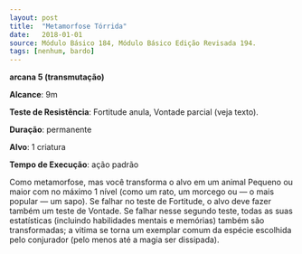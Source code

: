 ```yaml
---
layout: post
title:  "Metamorfose Tórrida"
date:   2018-01-01
source: Módulo Básico 184, Módulo Básico Edição Revisada 194.
tags: [nenhum, bardo]
---
```


**arcana 5 (transmutação)**

**Alcance**: 9m

**Teste de Resistência**: Fortitude anula, Vontade parcial (veja texto).

**Duração**: permanente

**Alvo**: 1 criatura

**Tempo de Execução**: ação padrão

Como metamorfose, mas você transforma o alvo em um animal Pequeno ou maior com no máximo 1 nível (como um rato, um morcego ou — o mais popular — um sapo).
Se falhar no teste de Fortitude, o alvo deve fazer também um teste de Vontade.
Se falhar nesse segundo teste, todas as suas estatísticas (incluindo habilidades mentais e memórias) também são transformadas; a vitima se torna um exemplar comum da espécie escolhida pelo conjurador (pelo menos até a magia ser dissipada).
